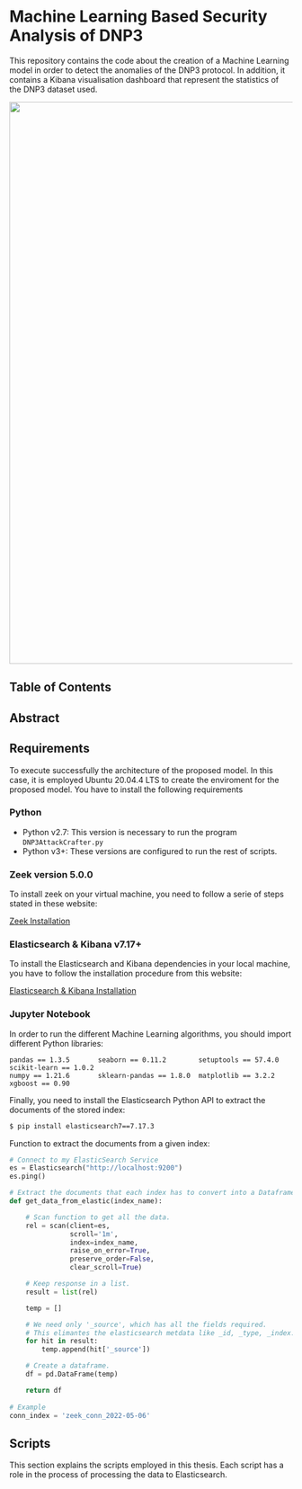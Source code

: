 # Machine Learning Based Security Analysis of DNP3 

This repository contains the code about the creation of a Machine Learning model in order to detect the anomalies of the DNP3 protocol. In addition, it contains a Kibana visualisation dashboard that represent the statistics of the DNP3 dataset used.

<p align="center">
  <img src="https://user-images.githubusercontent.com/79408013/174275007-bcc31805-1a26-48e1-b496-da4d8205c302.png" width="1000" />
 </p>

## Table of Contents


## Abstract



## Requirements

To execute successfully the architecture of the proposed model. In this case, it is employed Ubuntu 20.04.4 LTS to create the enviroment for the proposed model. You have to install the following requirements

### Python
  - Python v2.7: This version is necessary to run the program ```DNP3AttackCrafter.py ```
  - Python v3+: These versions are configured to run the rest of scripts.

### Zeek version 5.0.0

To install zeek on your virtual machine, you need to follow a serie of steps stated in these website:

[Zeek Installation][Zeek]

[Zeek]: https://kifarunix.com/install-zeek-on-ubuntu/

### Elasticsearch & Kibana v7.17+

To install the Elasticsearch and Kibana dependencies in your local machine, you have to follow the installation procedure from this website:

[Elasticsearch & Kibana Installation][es]

[es]: https://www.digitalocean.com/community/tutorials/how-to-install-elasticsearch-logstash-and-kibana-elastic-stack-on-ubuntu-20-04

### Jupyter Notebook

In order to run the different Machine Learning algorithms, you should import different Python libraries:

```
pandas == 1.3.5       seaborn == 0.11.2        setuptools == 57.4.0         scikit-learn == 1.0.2
numpy == 1.21.6       sklearn-pandas == 1.8.0  matplotlib == 3.2.2          xgboost == 0.90
```
Finally, you need to install the Elasticsearch Python API to extract the documents of the stored index:

```bash
$ pip install elasticsearch7==7.17.3
```
Function to extract the documents from a given index:

```python
# Connect to my ElasticSearch Service
es = Elasticsearch("http://localhost:9200")
es.ping()

# Extract the documents that each index has to convert into a Dataframe
def get_data_from_elastic(index_name):

    # Scan function to get all the data. 
    rel = scan(client=es,                                     
               scroll='1m',
               index=index_name,
               raise_on_error=True,
               preserve_order=False,
               clear_scroll=True)

    # Keep response in a list.
    result = list(rel)

    temp = []

    # We need only '_source', which has all the fields required.
    # This elimantes the elasticsearch metdata like _id, _type, _index.
    for hit in result:
        temp.append(hit['_source'])

    # Create a dataframe.
    df = pd.DataFrame(temp)

    return df
 
# Example
conn_index = 'zeek_conn_2022-05-06'
```

## Scripts

This section explains the scripts employed in this thesis. Each script has a role in the process of processing the data to Elasticsearch.
